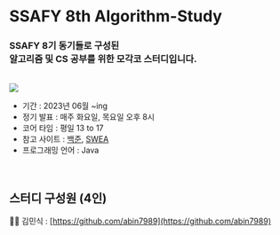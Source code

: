 # **SSAFY 8th Algorithm-Study**

### SSAFY 8기 동기들로 구성된<br>알고리즘 및 CS 공부를 위한 모각코 스터디입니다.

<br>

<img src="https://www.ssafy.com/swp/images/sns_img.png">

<br>

- 기간 : 2023년 06월 ~ing
- 정기 발표 : 매주 화요일, 목요일 오후 8시
- 코어 타임 : 평일 13 to 17
- 참고 사이트 : [백준](https://www.acmicpc.net/), [SWEA](https://swexpertacademy.com/)
- 프로그래밍 언어 : Java

<br>

## **스터디 구성원 (4인)**
👨‍💻 김민식 : [https://github.com/abin7989](https://github.com/abin7989)  
